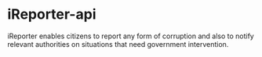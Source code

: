 # iReporter-api
iReporter enables citizens to report any form of corruption and also to notify relevant authorities on situations that need government intervention.
